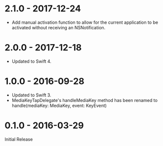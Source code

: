 # 2.1.0 - 2017-12-24
- Add manual activation function to allow for the current application to be activated without receiving an NSNotification.

# 2.0.0 - 2017-12-18
- Updated to Swift 4.

# 1.0.0 - 2016-09-28
- Updated to Swift 3.
- MediaKeyTapDelegate's handleMediaKey method has been renamed to handle(mediaKey: MediaKey, event: KeyEvent)

# 0.1.0 - 2016-03-29
Initial Release
